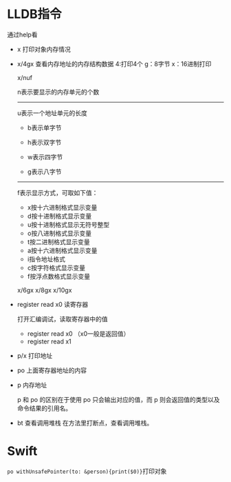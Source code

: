 # LLDB指令

通过help看

- x 打印对象内存情况

- x/4gx    查看内存地址的内存结构数据     4:打印4个   g：8字节   x：16进制打印

  x/nuf <addr>

  n表示要显示的内存单元的个数

  ---

  u表示一个地址单元的长度

  - b表示单字节

  - h表示双字节

  - w表示四字节

  - g表示八字节

  ---

  f表示显示方式，可取如下值：

  - x按十六进制格式显示变量
  - d按十进制格式显示变量
  - u按十进制格式显示无符号整型
  - o按八进制格式显示变量
  - t按二进制格式显示变量
  - a按十六进制格式显示变量
  - i指令地址格式
  - c按字符格式显示变量
  - f按浮点数格式显示变量

  x/6gx 	  x/8gx	 x/10gx

- register read x0  读寄存器

  打开汇编调试，读取寄存器中的值

  - register read x0 （x0一般是返回值）
  - register read x1

- p/x 打印地址

- po 上面寄存器地址的内容

- p 内存地址

  p 和 po 的区别在于使用 po 只会输出对应的值，而 p 则会返回值的类型以及命令结果的引用名。

- bt 查看调用堆栈 在方法里打断点，查看调用堆栈。

# Swift 

`po withUnsafePointer(to: &person){print($0)}`打印对象